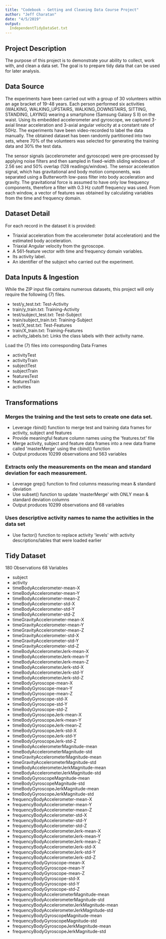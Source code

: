 ```yaml
---
title: "Codebook - Getting and Cleaning Data Course Project"
author: "Jeff Charatan"
date: "4/5/2019"
output:
  IndependentTidyDataSet.txt
---
```


## Project Description
The purpose of this project is to demonstrate your ability to collect, work with, and clean a data set. The goal is to prepare tidy data that can be used for later analysis. 


## Data Source
The experiments have been carried out with a group of 30 volunteers within an age bracket of 19-48 years. Each person performed six activities (WALKING, WALKING_UPSTAIRS, WALKING_DOWNSTAIRS, SITTING, STANDING, LAYING) wearing a smartphone (Samsung Galaxy S II) on the waist. Using its embedded accelerometer and gyroscope, we captured 3-axial linear acceleration and 3-axial angular velocity at a constant rate of 50Hz. The experiments have been video-recorded to label the data manually. The obtained dataset has been randomly partitioned into two sets, where 70% of the volunteers was selected for generating the training data and 30% the test data. 

The sensor signals (accelerometer and gyroscope) were pre-processed by applying noise filters and then sampled in fixed-width sliding windows of 2.56 sec and 50% overlap (128 readings/window). The sensor acceleration signal, which has gravitational and body motion components, was separated using a Butterworth low-pass filter into body acceleration and gravity. The gravitational force is assumed to have only low frequency components, therefore a filter with 0.3 Hz cutoff frequency was used. From each window, a vector of features was obtained by calculating variables from the time and frequency domain.


## Dataset Detail
For each record in the dataset it is provided: 
- Triaxial acceleration from the accelerometer (total acceleration) and the estimated body acceleration. 
- Triaxial Angular velocity from the gyroscope. 
- A 561-feature vector with time and frequency domain variables. 
- Its activity label. 
- An identifier of the subject who carried out the experiment.


## Data Inputs & Ingestion

While the ZIP input file contains numerous datasets, this project will only require the following (7) files. 

- test/y_test.txt: Test-Activity
- train/y_train.txt: Training-Activity
- test/subject_test.txt: Test-Subject
- train/subject_train.txt: Training-Subject
- test/X_test.txt: Test-Features
- train/X_train.txt: Training-Features
- activity_labels.txt: Links the class labels with their activity name.

Load the (7) files into corresponding Data Frames

- activityTest
- activityTrain
- subjectTest
- subjectTrain
- featuresTest
- featuresTrain
- activities


## Transformations
### Merges the training and the test sets to create one data set.

- Leverage rbind() function to merge test and training data frames for activity, subject and features
- Provide meaningful feature column names using the 'features.txt' file
- Merge activity, subject and feature data frames into a new data frame called 'masterMerge' using the cbind() function
- Output produces 10299 observations and 563 variables

### Extracts only the measurements on the mean and standard deviation for each measurement.

- Leverage grep() function to find columns measuring mean & standard deviation
- Use subset() function to update 'masterMerge' with ONLY mean & standard deviation columns
- Output produces 10299 observations and 68 variables


### Uses descriptive activity names to name the activities in the data set

- Use factor() function to replace activity 'levels' with activity descriptions/lables that were loaded earlier





## Tidy Dataset

180 Observations
68 Variables


- subject
- activity
- timeBodyAccelerometer-mean-X
- timeBodyAccelerometer-mean-Y
- timeBodyAccelerometer-mean-Z
- timeBodyAccelerometer-std-X
- timeBodyAccelerometer-std-Y
- timeBodyAccelerometer-std-Z
- timeGravityAccelerometer-mean-X
- timeGravityAccelerometer-mean-Y
- timeGravityAccelerometer-mean-Z
- timeGravityAccelerometer-std-X
- timeGravityAccelerometer-std-Y
- timeGravityAccelerometer-std-Z
- timeBodyAccelerometerJerk-mean-X
- timeBodyAccelerometerJerk-mean-Y
- timeBodyAccelerometerJerk-mean-Z
- timeBodyAccelerometerJerk-std-X
- timeBodyAccelerometerJerk-std-Y
- timeBodyAccelerometerJerk-std-Z
- timeBodyGyroscope-mean-X
- timeBodyGyroscope-mean-Y
- timeBodyGyroscope-mean-Z
- timeBodyGyroscope-std-X
- timeBodyGyroscope-std-Y
- timeBodyGyroscope-std-Z
- timeBodyGyroscopeJerk-mean-X
- timeBodyGyroscopeJerk-mean-Y
- timeBodyGyroscopeJerk-mean-Z
- timeBodyGyroscopeJerk-std-X
- timeBodyGyroscopeJerk-std-Y
- timeBodyGyroscopeJerk-std-Z
- timeBodyAccelerometerMagnitude-mean
- timeBodyAccelerometerMagnitude-std
- timeGravityAccelerometerMagnitude-mean
- timeGravityAccelerometerMagnitude-std
- timeBodyAccelerometerJerkMagnitude-mean
- timeBodyAccelerometerJerkMagnitude-std
- timeBodyGyroscopeMagnitude-mean
- timeBodyGyroscopeMagnitude-std
- timeBodyGyroscopeJerkMagnitude-mean
- timeBodyGyroscopeJerkMagnitude-std
- frequencyBodyAccelerometer-mean-X
- frequencyBodyAccelerometer-mean-Y
- frequencyBodyAccelerometer-mean-Z
- frequencyBodyAccelerometer-std-X
- frequencyBodyAccelerometer-std-Y
- frequencyBodyAccelerometer-std-Z
- frequencyBodyAccelerometerJerk-mean-X
- frequencyBodyAccelerometerJerk-mean-Y
- frequencyBodyAccelerometerJerk-mean-Z
- frequencyBodyAccelerometerJerk-std-X
- frequencyBodyAccelerometerJerk-std-Y
- frequencyBodyAccelerometerJerk-std-Z
- frequencyBodyGyroscope-mean-X
- frequencyBodyGyroscope-mean-Y
- frequencyBodyGyroscope-mean-Z
- frequencyBodyGyroscope-std-X
- frequencyBodyGyroscope-std-Y
- frequencyBodyGyroscope-std-Z
- frequencyBodyAccelerometerMagnitude-mean
- frequencyBodyAccelerometerMagnitude-std
- frequencyBodyAccelerometerJerkMagnitude-mean
- frequencyBodyAccelerometerJerkMagnitude-std
- frequencyBodyGyroscopeMagnitude-mean
- frequencyBodyGyroscopeMagnitude-std
- frequencyBodyGyroscopeJerkMagnitude-mean
- frequencyBodyGyroscopeJerkMagnitude-std





